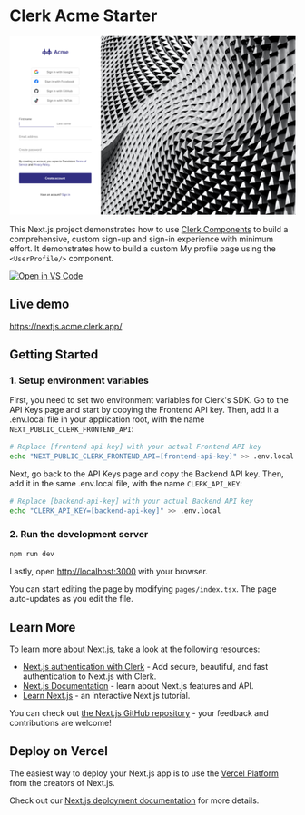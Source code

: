 # Clerk Acme Starter

![Preview](../../docs/acme.png)

This Next.js project demonstrates how to use [Clerk Components](https://clerk.dev/docs/component-reference/overview?utm_source=github&utm_medium=starters&utm_campaign=acme) to build a comprehensive, custom sign-up and sign-in experience with minimum effort. It demonstrates how to build a custom My profile page using the `<UserProfile/>` component.

[![Open in VS Code](https://open.vscode.dev/badges/open-in-vscode.svg)](https://open.vscode.dev/clerkinc/clerk-nextjs-examples)

## Live demo

https://nextjs.acme.clerk.app/

## Getting Started

### 1. Setup environment variables

First, you need to set two environment variables for Clerk's SDK. Go to the API Keys page and start by copying the Frontend API key. Then, add it a .env.local file in your application root, with the name `NEXT_PUBLIC_CLERK_FRONTEND_API`:

```bash
# Replace [frontend-api-key] with your actual Frontend API key
echo "NEXT_PUBLIC_CLERK_FRONTEND_API=[frontend-api-key]" >> .env.local
```

Next, go back to the API Keys page and copy the Backend API key. Then, add it in the same .env.local file, with the name `CLERK_API_KEY`:

```bash
# Replace [backend-api-key] with your actual Backend API key
echo "CLERK_API_KEY=[backend-api-key]" >> .env.local

```

### 2. Run the development server

```bash
npm run dev
```

Lastly, open [http://localhost:3000](http://localhost:3000) with your browser.

You can start editing the page by modifying `pages/index.tsx`. The page auto-updates as you edit the file.

## Learn More

To learn more about Next.js, take a look at the following resources:

- [Next.js authentication with Clerk](https://clerk.dev/docs/quickstarts/get-started-with-nextjs) - Add secure, beautiful, and fast authentication to Next.js with Clerk.
- [Next.js Documentation](https://nextjs.org/docs) - learn about Next.js features and API.
- [Learn Next.js](https://nextjs.org/learn) - an interactive Next.js tutorial.

You can check out [the Next.js GitHub repository](https://github.com/vercel/next.js/) - your feedback and contributions are welcome!

## Deploy on Vercel

The easiest way to deploy your Next.js app is to use the [Vercel Platform](https://vercel.com/new?utm_medium=default-template&filter=next.js&utm_source=create-next-app&utm_campaign=create-next-app-readme) from the creators of Next.js.

Check out our [Next.js deployment documentation](https://nextjs.org/docs/deployment) for more details.
